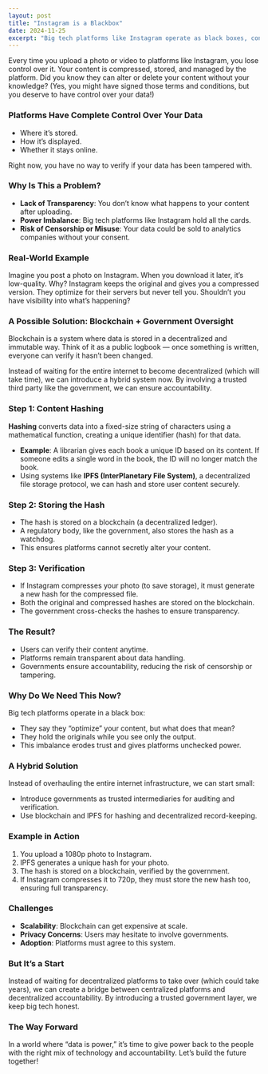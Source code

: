 ```yaml
---
layout: post
title: "Instagram is a Blackbox"
date: 2024-11-25
excerpt: "Big tech platforms like Instagram operate as black boxes, controlling and altering user data without transparency. Introducing blockchain and governments as accountability mechanisms could balance power."
---
```


Every time you upload a photo or video to platforms like Instagram, you lose control over it. Your content is compressed, stored, and managed by the platform. Did you know they can alter or delete your content without your knowledge? (Yes, you might have signed those terms and conditions, but you deserve to have control over your data!)

### Platforms Have Complete Control Over Your Data
- Where it’s stored.  
- How it’s displayed.  
- Whether it stays online.  

Right now, you have no way to verify if your data has been tampered with.

### Why Is This a Problem?
- **Lack of Transparency**: You don’t know what happens to your content after uploading.  
- **Power Imbalance**: Big tech platforms like Instagram hold all the cards.  
- **Risk of Censorship or Misuse**: Your data could be sold to analytics companies without your consent.  

### Real-World Example
Imagine you post a photo on Instagram. When you download it later, it’s low-quality. Why? Instagram keeps the original and gives you a compressed version. They optimize for their servers but never tell you. Shouldn’t you have visibility into what’s happening?

### A Possible Solution: Blockchain + Government Oversight
Blockchain is a system where data is stored in a decentralized and immutable way. Think of it as a public logbook — once something is written, everyone can verify it hasn’t been changed. 

Instead of waiting for the entire internet to become decentralized (which will take time), we can introduce a hybrid system now. By involving a trusted third party like the government, we can ensure accountability.

### Step 1: Content Hashing
**Hashing** converts data into a fixed-size string of characters using a mathematical function, creating a unique identifier (hash) for that data.
- **Example**: A librarian gives each book a unique ID based on its content. If someone edits a single word in the book, the ID will no longer match the book.
- Using systems like **IPFS (InterPlanetary File System)**, a decentralized file storage protocol, we can hash and store user content securely.

### Step 2: Storing the Hash
- The hash is stored on a blockchain (a decentralized ledger).  
- A regulatory body, like the government, also stores the hash as a watchdog.  
- This ensures platforms cannot secretly alter your content.

### Step 3: Verification
- If Instagram compresses your photo (to save storage), it must generate a new hash for the compressed file.  
- Both the original and compressed hashes are stored on the blockchain.  
- The government cross-checks the hashes to ensure transparency.

### The Result?
- Users can verify their content anytime.  
- Platforms remain transparent about data handling.  
- Governments ensure accountability, reducing the risk of censorship or tampering.  

### Why Do We Need This Now?
Big tech platforms operate in a black box:
- They say they “optimize” your content, but what does that mean?  
- They hold the originals while you see only the output.  
- This imbalance erodes trust and gives platforms unchecked power.

### A Hybrid Solution
Instead of overhauling the entire internet infrastructure, we can start small:
- Introduce governments as trusted intermediaries for auditing and verification.  
- Use blockchain and IPFS for hashing and decentralized record-keeping.  

### Example in Action
1. You upload a 1080p photo to Instagram.  
2. IPFS generates a unique hash for your photo.  
3. The hash is stored on a blockchain, verified by the government.  
4. If Instagram compresses it to 720p, they must store the new hash too, ensuring full transparency.

### Challenges
- **Scalability**: Blockchain can get expensive at scale.  
- **Privacy Concerns**: Users may hesitate to involve governments.  
- **Adoption**: Platforms must agree to this system.  

### But It’s a Start
Instead of waiting for decentralized platforms to take over (which could take years), we can create a bridge between centralized platforms and decentralized accountability. By introducing a trusted government layer, we keep big tech honest.

### The Way Forward
In a world where “data is power,” it’s time to give power back to the people with the right mix of technology and accountability. Let’s build the future together!
